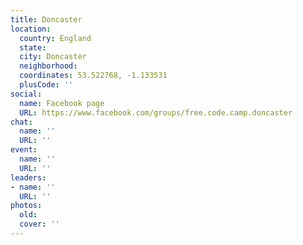 ```yaml
---
title: Doncaster
location:
  country: England
  state: 
  city: Doncaster
  neighborhood: 
  coordinates: 53.522768, -1.133531
  plusCode: ''
social:
  name: Facebook page
  URL: https://www.facebook.com/groups/free.code.camp.doncaster
chat:
  name: ''
  URL: ''
event:
  name: ''
  URL: ''
leaders:
- name: ''
  URL: ''
photos:
  old: 
  cover: ''
---
```

